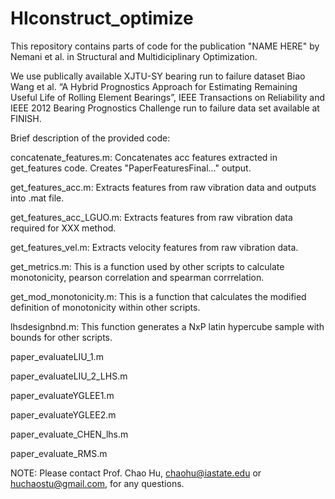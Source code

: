 # HIconstruct_optimize

This repository contains parts of code for the publication "NAME HERE" by Nemani et al. in Structural and Multidiciplinary Optimization. 

We use publically available XJTU-SY bearing run to failure dataset Biao Wang et al. “A Hybrid Prognostics Approach for Estimating Remaining Useful Life of Rolling Element Bearings”, IEEE Transactions on Reliability and IEEE 2012 Bearing Prognostics Challenge run to failure data set available at FINISH. 

Brief description of the provided code:

concatenate_features.m: Concatenates acc features extracted in get_features code. Creates "PaperFeaturesFinal..." output. 

get_features_acc.m: Extracts features from raw vibration data and outputs into .mat file. 

get_features_acc_LGUO.m: Extracts features from raw vibration data required for XXX method.  

get_features_vel.m: Extracts velocity features from raw vibration data. 

get_metrics.m: This is a function used by other scripts to calculate monotonicity, pearson correlation and spearman corrrelation.

get_mod_monotonicity.m: This is a function that calculates the modified definition of monotonicity within other scripts. 

lhsdesignbnd.m: This function generates a NxP latin hypercube sample with bounds for other scripts. 

paper_evaluateLIU_1.m

paper_evaluateLIU_2_LHS.m

paper_evaluateYGLEE1.m

paper_evaluateYGLEE2.m

paper_evaluate_CHEN_lhs.m

paper_evaluate_RMS.m





NOTE: Please contact Prof. Chao Hu, chaohu@iastate.edu or huchaostu@gmail.com, for any questions.
